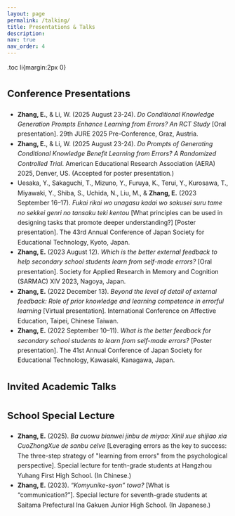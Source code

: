 ```yaml
---
layout: page
permalink: /talking/
title: Presentations & Talks
description: 
nav: true
nav_order: 4
---
```


<html lang="zh">
<head>
<meta charset="utf-8">
<title>Projects & Teaching</title>
<style>
/* Attempt to mimic the font stack in the user's first screenshot */
body{
  margin:2rem;
  line-height:1.6;   /* Increased line‑height */
}

h2{
  margin-top:2rem;
  margin-bottom:1rem;
}
</style>
</head>
<body>

.toc li{margin:2px 0}

<h2 style="font-size: 22px;"><b>Conference Presentations</b></h2>
   <ul class="list">
          <li><b>Zhang, E.</b>, & Li, W. (2025 August 23-24). <i>Do Conditional Knowledge Generation Prompts Enhance Learning from Errors? An RCT Study</i> [Oral presentation]. 29th JURE 2025 Pre-Conference, Graz, Austria.</li>
          <li><b>Zhang, E.</b>, & Li, W. (2025 August 23-24). <i>Do Prompts of Generating Conditional Knowledge Benefit Learning from Errors? A Randomized Controlled Trial</i>. American Educational Research Association (AERA) 2025, Denver, US. (Accepted for poster presentation.)</li>
          <li>Uesaka, Y., Sakaguchi, T., Mizuno, Y., Furuya, K., Terui, Y., Kurosawa, T., Miyawaki, Y., Shiba, S., Uchida, N., Liu, M., & <b>Zhang, E.</b> (2023 September 16–17). <i>Fukai rikai wo unagasu kadai wo sakusei suru tame no sekkei genri no tansaku teki kentou</i> [What principles can be used in designing tasks that promote deeper understanding?] [Poster presentation]. The 43rd Annual Conference of Japan Society for Educational Technology, Kyoto, Japan.</li>
	  <li><b>Zhang, E.</b> (2023 August 12). <i>Which is the better external feedback to help secondary school students learn from self-made errors?</i> [Oral presentation]. Society for Applied Research in Memory and Cognition (SARMAC) XIV 2023, Nagoya, Japan.</li>
	  <li><b>Zhang, E.</b> (2022 December 13). <i>Beyond the level of detail of external feedback: Role of prior knowledge and learning competence in errorful learning</i> [Virtual presentation]. International Conference on Affective Education, Taipei, Chinese Taiwan.</li>
	  <li><b>Zhang, E.</b> (2022 September 10–11). <i>What is the better feedback for secondary school students to learn from self-made errors?</i> [Poster presentation]. The 41st Annual Conference of Japan Society for Educational Technology, Kawasaki, Kanagawa, Japan.</li>
        </ul>

<h2 style="font-size: 22px;"><b>Invited Academic Talks</b></h2>

<h2 style="font-size: 22px;"><b>School Special Lecture</b></h2>
  <ul class="list">
	  <li><b>Zhang, E.</b> (2025). <i>Ba cuowu bianwei jinbu de miyao: Xinli xue shijiao xia CuoZhongXue de sanbu celve</i> [Leveraging errors as the key to success: The three-step strategy of "learning from errors" from the psychological perspective]. Special lecture for tenth-grade students at Hangzhou Yuhang First High School. (In Chinese.)</li>
	  <li><b>Zhang, E.</b> (2023). <i>“Komyunike-syon” towa?</i> [What is “communication?”]. Special lecture for seventh-grade students at Saitama Prefectural Ina Gakuen Junior High School. (In Japanese.)</li>

